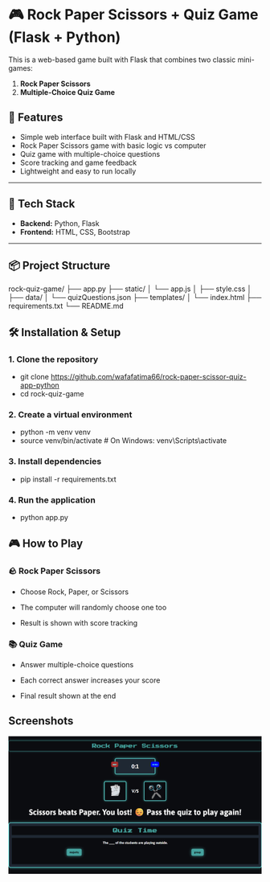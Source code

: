 # 🎮 Rock Paper Scissors + Quiz Game (Flask + Python)

This is a web-based game built with Flask that combines two classic mini-games:  
1. **Rock Paper Scissors**  
2. **Multiple-Choice Quiz Game**

## 🚀 Features

- Simple web interface built with Flask and HTML/CSS
- Rock Paper Scissors game with basic logic vs computer
- Quiz game with multiple-choice questions
- Score tracking and game feedback
- Lightweight and easy to run locally

---

## 🧰 Tech Stack

- **Backend:** Python, Flask
- **Frontend:** HTML, CSS, Bootstrap

---

## 📦 Project Structure
rock-quiz-game/
├── app.py
├── static/
│ └── app.js
│ ├── style.css
│   ├── data/
│      └── quizQuestions.json
├── templates/
│ └── index.html
├── requirements.txt
└── README.md

## 🛠️ Installation & Setup

### 1. Clone the repository

- git clone https://github.com/wafafatima66/rock-paper-scissor-quiz-app-python
- cd rock-quiz-game

### 2. Create a virtual environment

- python -m venv venv
- source venv/bin/activate  # On Windows: venv\Scripts\activate

### 3. Install dependencies

- pip install -r requirements.txt

### 4. Run the application

- python app.py

## 🎮 How to Play
### 🪨 Rock Paper Scissors
- Choose Rock, Paper, or Scissors

- The computer will randomly choose one too

- Result is shown with score tracking

### 📚 Quiz Game
- Answer multiple-choice questions

- Each correct answer increases your score

- Final result shown at the end

## Screenshots
![Rock Paper Scissors](Screenshots/1.png)